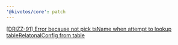 ```yaml
---
'@kivotos/core': patch
---
```


[[DRIZZ-91] Error because not pick tsName when attempt to lookup tableRelatonalConfig from table](https://app.plane.so/softnetics/browse/DRIZZ-91/)
